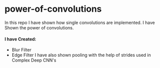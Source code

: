 # power-of-convolutions
In this repo I have shown how single convolutions are implemented. I have Shown the power of convolutions.<br>
#### I have Created:
- Blur Filter
- Edge Filter
I have also shown pooling with the help of strides used in Complex Deep CNN's
